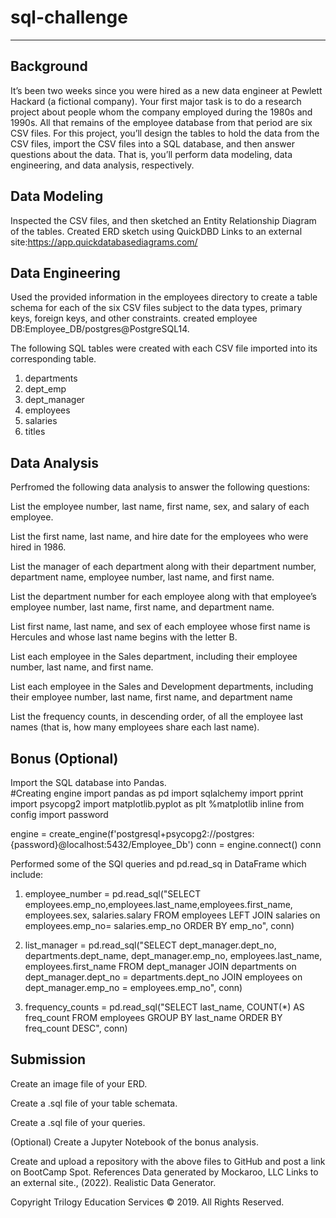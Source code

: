 # sql-challenge
---------------

Background
----------
It’s been two weeks since you were hired as a new data engineer at Pewlett Hackard (a fictional company). Your first major task is to do a research 
project about people whom the company employed during the 1980s and 1990s. All that remains of the employee database from that period are six CSV files.
For this project, you’ll design the tables to hold the data from the CSV files, import the CSV files into a SQL database, 
and then answer questions about the data. That is, you’ll perform data modeling, data engineering, and data analysis, respectively.


Data Modeling
--------------
Inspected the CSV files, and then sketched an Entity Relationship Diagram of the tables. 
Created ERD sketch using QuickDBD Links to an external site:https://app.quickdatabasediagrams.com/

Data Engineering
-----------------
Used the provided information in the employees directory to create a table schema for each of the six CSV files subject
to the data types, primary keys, foreign keys, and other constraints.
created employee DB:Employee_DB/postgres@PostgreSQL14. 

The following SQL tables were created with each CSV file imported into its corresponding table.
1. departments
2. dept_emp
3. dept_manager
4. employees
5. salaries
6. titles


Data Analysis
--------------
Perfromed the following data analysis to answer the following questions:

List the employee number, last name, first name, sex, and salary of each employee.

List the first name, last name, and hire date for the employees who were hired in 1986.

List the manager of each department along with their department number, department name, employee number, last name, and first name.

List the department number for each employee along with that employee’s employee number, last name, first name, and department name.

List first name, last name, and sex of each employee whose first name is Hercules and whose last name begins with the letter B.

List each employee in the Sales department, including their employee number, last name, and first name.

List each employee in the Sales and Development departments, including their employee number, last name, first name, and department name

List the frequency counts, in descending order, of all the employee last names (that is, how many employees share each last name).

Bonus (Optional)
----------------

Import the SQL database into Pandas.  
#Creating engine
import pandas as pd
import sqlalchemy
import pprint
import psycopg2
import matplotlib.pyplot as plt
%matplotlib inline
from config import password

engine = create_engine(f'postgresql+psycopg2://postgres:{password}@localhost:5432/Employee_Db')
conn = engine.connect()
conn

Performed some of the SQl queries and pd.read_sq in DataFrame which include:
1. employee_number = pd.read_sql("SELECT employees.emp_no,employees.last_name,employees.first_name, employees.sex,
   salaries.salary FROM employees LEFT JOIN salaries on employees.emp_no= salaries.emp_no ORDER BY emp_no", conn)

2. list_manager = pd.read_sql("SELECT dept_manager.dept_no, departments.dept_name, dept_manager.emp_no, 
   employees.last_name, employees.first_name FROM  dept_manager JOIN departments on 
   dept_manager.dept_no = departments.dept_no JOIN employees on dept_manager.emp_no = employees.emp_no", conn)
3. frequency_counts = pd.read_sql("SELECT last_name, COUNT(*) AS freq_count FROM employees GROUP BY last_name 
   ORDER BY freq_count DESC", conn)
   

Submission
------------------------
Create an image file of your ERD.

Create a .sql file of your table schemata.

Create a .sql file of your queries.

(Optional) Create a Jupyter Notebook of the bonus analysis.

Create and upload a repository with the above files to GitHub and post a link on BootCamp Spot.
References
Data generated by Mockaroo, LLC Links to an external site., (2022). Realistic Data Generator.

Copyright
Trilogy Education Services © 2019. All Rights Reserved.




